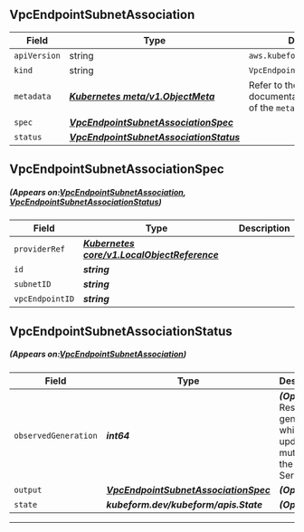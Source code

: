 ## VpcEndpointSubnetAssociation
| Field | Type | Description |
| ------ | ----- | ----------- |
| `apiVersion` | string | `aws.kubeform.com/v1alpha1` |
|    `kind` | string | `VpcEndpointSubnetAssociation` |
| `metadata` | ***[Kubernetes meta/v1.ObjectMeta](https://kubernetes.io/docs/reference/generated/kubernetes-api/v1.13/#objectmeta-v1-meta)***|Refer to the Kubernetes API documentation for the fields of the `metadata` field.|
| `spec` | ***[VpcEndpointSubnetAssociationSpec](#VpcEndpointSubnetAssociationSpec)***||
| `status` | ***[VpcEndpointSubnetAssociationStatus](#VpcEndpointSubnetAssociationStatus)***||
## VpcEndpointSubnetAssociationSpec
##### (Appears on:[VpcEndpointSubnetAssociation](#VpcEndpointSubnetAssociation), [VpcEndpointSubnetAssociationStatus](#VpcEndpointSubnetAssociationStatus))
| Field | Type | Description |
| ------ | ----- | ----------- |
| `providerRef` | ***[Kubernetes core/v1.LocalObjectReference](https://kubernetes.io/docs/reference/generated/kubernetes-api/v1.13/#localobjectreference-v1-core)***||
| `id` | ***string***||
| `subnetID` | ***string***||
| `vpcEndpointID` | ***string***||
## VpcEndpointSubnetAssociationStatus
##### (Appears on:[VpcEndpointSubnetAssociation](#VpcEndpointSubnetAssociation))
| Field | Type | Description |
| ------ | ----- | ----------- |
| `observedGeneration` | ***int64***| ***(Optional)*** Resource generation, which is updated on mutation by the API Server.|
| `output` | ***[VpcEndpointSubnetAssociationSpec](#VpcEndpointSubnetAssociationSpec)***| ***(Optional)*** |
| `state` | ***kubeform.dev/kubeform/apis.State***| ***(Optional)*** |
---
